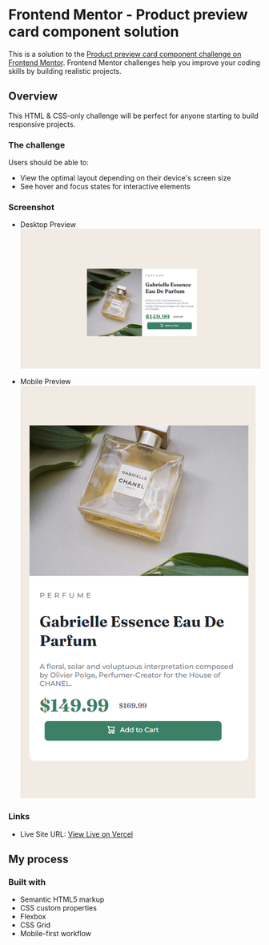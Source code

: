 # Frontend Mentor - Product preview card component solution

This is a solution to the [Product preview card component challenge on Frontend Mentor](https://www.frontendmentor.io/challenges/product-preview-card-component-GO7UmttRfa). Frontend Mentor challenges help you improve your coding skills by building realistic projects. 

## Overview
This HTML & CSS-only challenge will be perfect for anyone starting to build responsive projects.

### The challenge

Users should be able to:
- View the optimal layout depending on their device's screen size
- See hover and focus states for interactive elements

### Screenshot

- Desktop Preview
![](./images/desktop-preview.PNG)

- Mobile Preview
![](./images/mobile-preview.PNG)



### Links

- Live Site URL: [View Live on Vercel](https://your-live-site-url.com)

## My process

### Built with

- Semantic HTML5 markup
- CSS custom properties
- Flexbox
- CSS Grid
- Mobile-first workflow
